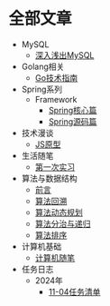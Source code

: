 # 全部文章

- MySQL
  - [深入浅出MySQL](/blog/00_MySQL/01_深入浅出MySQL)
- Golang相关
  - [Go技术指南](/blog/01_Golang相关/01_Go技术指南)
- Spring系列
  - Framework
    - [Spring核心篇](/blog/02_Spring系列/01_Framework/00_Spring核心篇)
    - [Spring源码篇](/blog/02_Spring系列/01_Framework/01_Spring源码篇)
- 技术漫谈
  - [JS原型](03_技术漫谈/00_JS原型.md)
- 生活随笔
  - [第一次实习](04_生活随笔/01_第一次实习.md)
- 算法与数据结构
  - [前言](05_算法与数据结构/00_前言.md)
  - [算法回溯](05_算法与数据结构/01_算法回溯.md)
  - [算法动态规划](05_算法与数据结构/02_算法动态规划.md)
  - [算法分治与递归](05_算法与数据结构/03_算法分治与递归.md)
  - [算法排序](05_算法与数据结构/04_算法排序.md)
- 计算机基础
  - [计算机随笔](06_计算机基础/01_计算机随笔.md)
- 任务日志
  - 2024年
    - [11-04任务清单](07_任务日志/01_2024年/01_11-04任务清单.md)
